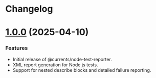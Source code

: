 # Changelog

# [1.0.0](https://github.com/currents-dev/currents-reporter/compare/@currents/cmd-v1.6.9...${npm.name}-1.0.0) (2025-04-10)

### Features

* Initial release of @currents/node-test-reporter.
* XML report generation for Node.js tests.
* Support for nested describe blocks and detailed failure reporting.
